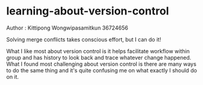 # learning-about-version-control
Author : Kittipong Wongwipasamitkun 36724656 

Solving merge conflicts takes conscious effort, but I can do it!

What I like most about version control is it helps facilitate workflow within group and has history to look back and trace whatever change happened.
What I found most challenging about version control is there are many ways to do the same thing and it's quite confusing me on what exactly I should do on it.